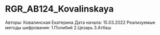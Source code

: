 # RGR_AB124_Kovalinskaya
Авторы: Ковалинская Екатерина
Дата начала: 15.03.2022
Реализуемые методы шифрования:
1.Полибий
2.Цезарь
3.Атбаш
